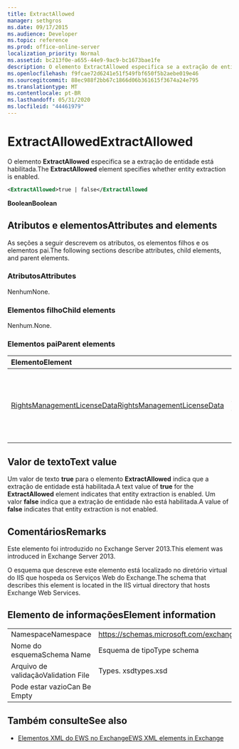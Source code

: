 ```yaml
---
title: ExtractAllowed
manager: sethgros
ms.date: 09/17/2015
ms.audience: Developer
ms.topic: reference
ms.prod: office-online-server
localization_priority: Normal
ms.assetid: bc213f0e-a655-44e9-9ac9-bc1673bae1fe
description: O elemento ExtractAllowed especifica se a extração de entidade está habilitada.
ms.openlocfilehash: f9fcae72d6241e51f549fbf650f5b2aebe019e46
ms.sourcegitcommit: 88ec988f2bb67c1866d06b361615f3674a24e795
ms.translationtype: MT
ms.contentlocale: pt-BR
ms.lasthandoff: 05/31/2020
ms.locfileid: "44461979"
---
```

# <a name="extractallowed"></a><span data-ttu-id="d0383-103">ExtractAllowed</span><span class="sxs-lookup"><span data-stu-id="d0383-103">ExtractAllowed</span></span>

<span data-ttu-id="d0383-104">O elemento **ExtractAllowed** especifica se a extração de entidade está habilitada.</span><span class="sxs-lookup"><span data-stu-id="d0383-104">The **ExtractAllowed** element specifies whether entity extraction is enabled.</span></span> 
  
```XML
<ExtractAllowed>true | false</ExtractAllowed
```

 <span data-ttu-id="d0383-105">**Boolean**</span><span class="sxs-lookup"><span data-stu-id="d0383-105">**Boolean**</span></span>
## <a name="attributes-and-elements"></a><span data-ttu-id="d0383-106">Atributos e elementos</span><span class="sxs-lookup"><span data-stu-id="d0383-106">Attributes and elements</span></span>

<span data-ttu-id="d0383-107">As seções a seguir descrevem os atributos, os elementos filhos e os elementos pai.</span><span class="sxs-lookup"><span data-stu-id="d0383-107">The following sections describe attributes, child elements, and parent elements.</span></span>
  
### <a name="attributes"></a><span data-ttu-id="d0383-108">Atributos</span><span class="sxs-lookup"><span data-stu-id="d0383-108">Attributes</span></span>

<span data-ttu-id="d0383-109">Nenhum</span><span class="sxs-lookup"><span data-stu-id="d0383-109">None.</span></span>
  
### <a name="child-elements"></a><span data-ttu-id="d0383-110">Elementos filho</span><span class="sxs-lookup"><span data-stu-id="d0383-110">Child elements</span></span>

<span data-ttu-id="d0383-111">Nenhum.</span><span class="sxs-lookup"><span data-stu-id="d0383-111">None.</span></span>
  
### <a name="parent-elements"></a><span data-ttu-id="d0383-112">Elementos pai</span><span class="sxs-lookup"><span data-stu-id="d0383-112">Parent elements</span></span>

|<span data-ttu-id="d0383-113">**Elemento**</span><span class="sxs-lookup"><span data-stu-id="d0383-113">**Element**</span></span>|<span data-ttu-id="d0383-114">**Descrição**</span><span class="sxs-lookup"><span data-stu-id="d0383-114">**Description**</span></span>|
|:-----|:-----|
|[<span data-ttu-id="d0383-115">RightsManagementLicenseData</span><span class="sxs-lookup"><span data-stu-id="d0383-115">RightsManagementLicenseData</span></span>](rightsmanagementlicensedata.md) <br/> |<span data-ttu-id="d0383-116">Especifica informações sobre a licença de gerenciamento de direitos.</span><span class="sxs-lookup"><span data-stu-id="d0383-116">Specifies information about the rights management license.</span></span>  <br/> |
   
## <a name="text-value"></a><span data-ttu-id="d0383-117">Valor de texto</span><span class="sxs-lookup"><span data-stu-id="d0383-117">Text value</span></span>

<span data-ttu-id="d0383-118">Um valor de texto **true** para o elemento **ExtractAllowed** indica que a extração de entidade está habilitada.</span><span class="sxs-lookup"><span data-stu-id="d0383-118">A text value of **true** for the **ExtractAllowed** element indicates that entity extraction is enabled.</span></span> <span data-ttu-id="d0383-119">Um valor **false** indica que a extração de entidade não está habilitada.</span><span class="sxs-lookup"><span data-stu-id="d0383-119">A value of **false** indicates that entity extraction is not enabled.</span></span> 
  
## <a name="remarks"></a><span data-ttu-id="d0383-120">Comentários</span><span class="sxs-lookup"><span data-stu-id="d0383-120">Remarks</span></span>

<span data-ttu-id="d0383-121">Este elemento foi introduzido no Exchange Server 2013.</span><span class="sxs-lookup"><span data-stu-id="d0383-121">This element was introduced in Exchange Server 2013.</span></span>
  
<span data-ttu-id="d0383-122">O esquema que descreve este elemento está localizado no diretório virtual do IIS que hospeda os Serviços Web do Exchange.</span><span class="sxs-lookup"><span data-stu-id="d0383-122">The schema that describes this element is located in the IIS virtual directory that hosts Exchange Web Services.</span></span>
  
## <a name="element-information"></a><span data-ttu-id="d0383-123">Elemento de informações</span><span class="sxs-lookup"><span data-stu-id="d0383-123">Element information</span></span>

|||
|:-----|:-----|
|<span data-ttu-id="d0383-124">Namespace</span><span class="sxs-lookup"><span data-stu-id="d0383-124">Namespace</span></span>  <br/> |https://schemas.microsoft.com/exchange/services/2006/types  <br/> |
|<span data-ttu-id="d0383-125">Nome do esquema</span><span class="sxs-lookup"><span data-stu-id="d0383-125">Schema Name</span></span>  <br/> |<span data-ttu-id="d0383-126">Esquema de tipo</span><span class="sxs-lookup"><span data-stu-id="d0383-126">Type schema</span></span>  <br/> |
|<span data-ttu-id="d0383-127">Arquivo de validação</span><span class="sxs-lookup"><span data-stu-id="d0383-127">Validation File</span></span>  <br/> |<span data-ttu-id="d0383-128">Types. xsd</span><span class="sxs-lookup"><span data-stu-id="d0383-128">types.xsd</span></span>  <br/> |
|<span data-ttu-id="d0383-129">Pode estar vazio</span><span class="sxs-lookup"><span data-stu-id="d0383-129">Can Be Empty</span></span>  <br/> ||
   
## <a name="see-also"></a><span data-ttu-id="d0383-130">Também consulte</span><span class="sxs-lookup"><span data-stu-id="d0383-130">See also</span></span>



- [<span data-ttu-id="d0383-131">Elementos XML do EWS no Exchange</span><span class="sxs-lookup"><span data-stu-id="d0383-131">EWS XML elements in Exchange</span></span>](ews-xml-elements-in-exchange.md)

